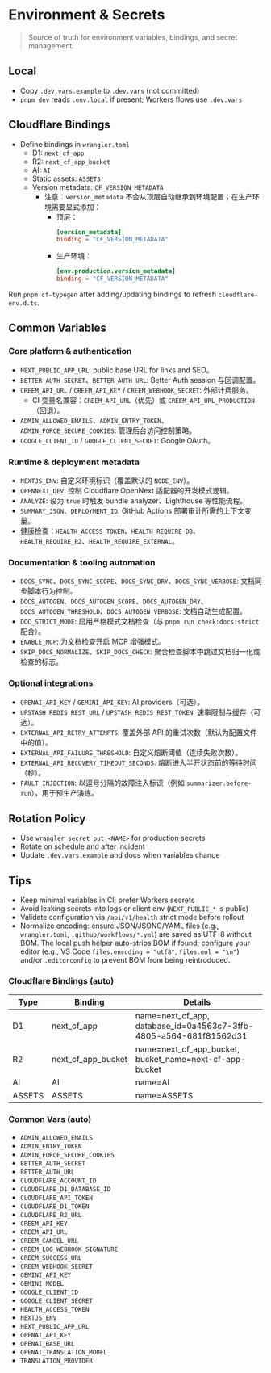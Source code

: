 ﻿# Environment & Secrets

> Source of truth for environment variables, bindings, and secret management.

## Local
- Copy `.dev.vars.example` to `.dev.vars` (not committed)
- `pnpm dev` reads `.env.local` if present; Workers flows use `.dev.vars`

## Cloudflare Bindings
- Define bindings in `wrangler.toml`
  - D1: `next_cf_app`
  - R2: `next_cf_app_bucket`
  - AI: `AI`
  - Static assets: `ASSETS`
  - Version metadata: `CF_VERSION_METADATA`
    - 注意：`version_metadata` 不会从顶层自动继承到环境配置；在生产环境需要显式添加：
      - 顶层：
        ```toml
        [version_metadata]
        binding = "CF_VERSION_METADATA"
        ```
      - 生产环境：
        ```toml
        [env.production.version_metadata]
        binding = "CF_VERSION_METADATA"
        ```

Run `pnpm cf-typegen` after adding/updating bindings to refresh `cloudflare-env.d.ts`.

## Common Variables

### Core platform & authentication
- `NEXT_PUBLIC_APP_URL`: public base URL for links and SEO。
- `BETTER_AUTH_SECRET`、`BETTER_AUTH_URL`: Better Auth session 与回调配置。
- `CREEM_API_URL` / `CREEM_API_KEY` / `CREEM_WEBHOOK_SECRET`: 外部计费服务。
  - CI 变量名兼容：`CREEM_API_URL`（优先）或 `CREEM_API_URL_PRODUCTION`（回退）。
- `ADMIN_ALLOWED_EMAILS`、`ADMIN_ENTRY_TOKEN`、`ADMIN_FORCE_SECURE_COOKIES`: 管理后台访问控制策略。
- `GOOGLE_CLIENT_ID` / `GOOGLE_CLIENT_SECRET`: Google OAuth。

### Runtime & deployment metadata
- `NEXTJS_ENV`: 自定义环境标识（覆盖默认的 `NODE_ENV`）。
- `OPENNEXT_DEV`: 控制 Cloudflare OpenNext 适配器的开发模式逻辑。
- `ANALYZE`: 设为 `true` 时触发 bundle analyzer、Lighthouse 等性能流程。
- `SUMMARY_JSON`、`DEPLOYMENT_ID`: GitHub Actions 部署审计所需的上下文变量。
- 健康检查：`HEALTH_ACCESS_TOKEN`、`HEALTH_REQUIRE_DB`、`HEALTH_REQUIRE_R2`、`HEALTH_REQUIRE_EXTERNAL`。

### Documentation & tooling automation
- `DOCS_SYNC`、`DOCS_SYNC_SCOPE`、`DOCS_SYNC_DRY`、`DOCS_SYNC_VERBOSE`: 文档同步脚本行为控制。
- `DOCS_AUTOGEN`、`DOCS_AUTOGEN_SCOPE`、`DOCS_AUTOGEN_DRY`、`DOCS_AUTOGEN_THRESHOLD`、`DOCS_AUTOGEN_VERBOSE`: 文档自动生成配置。
- `DOC_STRICT_MODE`: 启用严格模式文档检查（与 `pnpm run check:docs:strict` 配合）。
- `ENABLE_MCP`: 为文档检查开启 MCP 增强模式。
- `SKIP_DOCS_NORMALIZE`、`SKIP_DOCS_CHECK`: 聚合检查脚本中跳过文档归一化或检查的标志。

### Optional integrations
- `OPENAI_API_KEY` / `GEMINI_API_KEY`: AI providers（可选）。
- `UPSTASH_REDIS_REST_URL` / `UPSTASH_REDIS_REST_TOKEN`: 速率限制与缓存（可选）。
- `EXTERNAL_API_RETRY_ATTEMPTS`: 覆盖外部 API 的重试次数（默认为配置文件中的值）。
- `EXTERNAL_API_FAILURE_THRESHOLD`: 自定义熔断阈值（连续失败次数）。
- `EXTERNAL_API_RECOVERY_TIMEOUT_SECONDS`: 熔断进入半开状态前的等待时间（秒）。
- `FAULT_INJECTION`: 以逗号分隔的故障注入标识（例如 `summarizer.before-run`），用于预生产演练。

## Rotation Policy
- Use `wrangler secret put <NAME>` for production secrets
- Rotate on schedule and after incident
- Update `.dev.vars.example` and docs when variables change

## Tips
- Keep minimal variables in CI; prefer Workers secrets
- Avoid leaking secrets into logs or client env (`NEXT_PUBLIC_*` is public)
- Validate configuration via `/api/v1/health` strict mode before rollout
- Normalize encoding: ensure JSON/JSONC/YAML files (e.g., `wrangler.toml`, `.github/workflows/*.yml`) are saved as UTF-8 without BOM. The local push helper auto-strips BOM if found; configure your editor (e.g., VS Code `files.encoding = "utf8"`, `files.eol = "\n"`) and/or `.editorconfig` to prevent BOM from being reintroduced.

<!-- DOCSYNC:ENV_BINDINGS START -->
### Cloudflare Bindings (auto)
| Type | Binding | Details |
| --- | --- | --- |
| D1 | next_cf_app | name=next_cf_app, database_id=0a4563c7-3ffb-4805-a564-681f81562d31 |
| R2 | next_cf_app_bucket | name=next_cf_app_bucket, bucket_name=next-cf-app-bucket |
| AI | AI | name=AI |
| ASSETS | ASSETS | name=ASSETS |

### Common Vars (auto)
- `ADMIN_ALLOWED_EMAILS`
- `ADMIN_ENTRY_TOKEN`
- `ADMIN_FORCE_SECURE_COOKIES`
- `BETTER_AUTH_SECRET`
- `BETTER_AUTH_URL`
- `CLOUDFLARE_ACCOUNT_ID`
- `CLOUDFLARE_D1_DATABASE_ID`
- `CLOUDFLARE_API_TOKEN`
- `CLOUDFLARE_D1_TOKEN`
- `CLOUDFLARE_R2_URL`
- `CREEM_API_KEY`
- `CREEM_API_URL`
- `CREEM_CANCEL_URL`
- `CREEM_LOG_WEBHOOK_SIGNATURE`
- `CREEM_SUCCESS_URL`
- `CREEM_WEBHOOK_SECRET`
- `GEMINI_API_KEY`
- `GEMINI_MODEL`
- `GOOGLE_CLIENT_ID`
- `GOOGLE_CLIENT_SECRET`
- `HEALTH_ACCESS_TOKEN`
- `NEXTJS_ENV`
- `NEXT_PUBLIC_APP_URL`
- `OPENAI_API_KEY`
- `OPENAI_BASE_URL`
- `OPENAI_TRANSLATION_MODEL`
- `TRANSLATION_PROVIDER`
<!-- DOCSYNC:ENV_BINDINGS END -->
